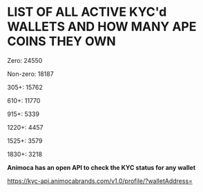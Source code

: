 # LIST OF ALL ACTIVE KYC'd WALLETS AND HOW MANY APE COINS THEY OWN

Zero: 24550

Non-zero: 18187

305+: 15762

610+: 11770

915+: 5339

1220+: 4457

1525+: 3579

1830+: 3218

**Animoca has an open API to check the KYC status for any wallet**

https://kyc-api.animocabrands.com/v1.0/profile/?walletAddress=
